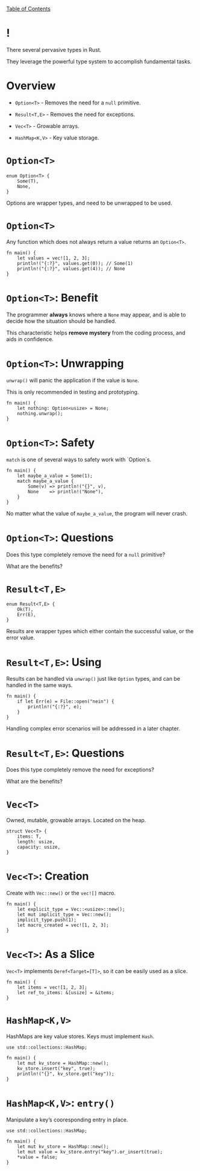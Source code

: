 [Table of Contents](./index.html)

!
=

There several pervasive types in Rust.

They leverage the powerful type system to accomplish fundamental tasks.

Overview
========

-   `Option<T>` - Removes the need for a `null` primitive.

-   `Result<T,E>` - Removes the need for exceptions.

-   `Vec<T>` - Growable arrays.

-   `HashMap<K,V>` - Key value storage.

`Option<T>`
===========

    enum Option<T> {
        Some(T),
        None,
    }

Options are wrapper types, and need to be unwrapped to be used.

`Option<T>`
===========

Any function which does not always return a value returns an
`Option<T>`.

    fn main() {
        let values = vec![1, 2, 3];
        println!("{:?}", values.get(0)); // Some(1)
        println!("{:?}", values.get(4)); // None
    }

`Option<T>`: Benefit
====================

The programmer **always** knows where a `None` may appear, and is able
to decide how the situation should be handled.

This characteristic helps **remove mystery** from the coding process,
and aids in confidence.

`Option<T>`: Unwrapping
=======================

`unwrap()` will panic the application if the value is `None`.

This is only recommended in testing and prototyping.

    fn main() {
        let nothing: Option<usize> = None;
        nothing.unwrap();
    }

`Option<T>`: Safety
===================

`match` is one of several ways to safety work with \`Option\`s.

    fn main() {
        let maybe_a_value = Some(1);
        match maybe_a_value {
            Some(v) => println!("{}", v),
            None    => println!("None"),
        }
    }

No matter what the value of `maybe_a_value`, the program will never
crash.

`Option<T>`: Questions
======================

Does this type completely remove the need for a `null` primitive?

What are the benefits?

`Result<T,E>`
=============

    enum Result<T,E> {
        Ok(T),
        Err(E),
    }

Results are wrapper types which either contain the successful value, or
the error value.

`Result<T,E>`: Using
====================

Results can be handled via `unwrap()` just like `Option` types, and can
be handled in the same ways.

    fn main() {
        if let Err(e) = File::open("nein") {
            println!("{:?}", e);
        }
    }

Handling complex error scenarios will be addressed in a later chapter.

`Result<T,E>`: Questions
========================

Does this type completely remove the need for exceptions?

What are the benefits?

`Vec<T>`
========

Owned, mutable, growable arrays. Located on the heap.

    struct Vec<T> {
        items: T,
        length: usize,
        capacity: usize,
    }

`Vec<T>`: Creation
==================

Create with `Vec::new()` or the `vec![]` macro.

    fn main() {
        let explicit_type = Vec::<usize>::new();
        let mut implicit_type = Vec::new();
        implicit_type.push(1);
        let macro_created = vec![1, 2, 3];
    }

`Vec<T>`: As a Slice
====================

`Vec<T>` implements `Deref<Target=[T]>`, so it can be easily used as a
slice.

    fn main() {
        let items = vec![1, 2, 3];
        let ref_to_items: &[usize] = &items;
    }

`HashMap<K,V>`
==============

HashMaps are key value stores. Keys must implement `Hash`.

    use std::collections::HashMap;

    fn main() {
        let mut kv_store = HashMap::new();
        kv_store.insert("key", true);
        println!("{}", kv_store.get("key"));
    }

`HashMap<K,V>`: `entry()`
=========================

Manipulate a key’s cooresponding entry in place.

    use std::collections::HashMap;

    fn main() {
        let mut kv_store = HashMap::new();
        let mut value = kv_store.entry("key").or_insert(true);
        *value = false;
    }
